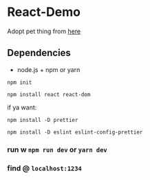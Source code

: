 # React-Demo

Adopt pet thing from [here](https://btholt.github.io/complete-intro-to-react-v5/)

## Dependencies

- node.js + npm or yarn


`npm init`

`npm install react react-dom`


if ya want: 

`npm install -D prettier`

`npm install -D eslint eslint-config-prettier`

### run w `npm run dev` or `yarn dev`

### find @ `localhost:1234`
